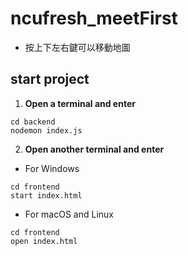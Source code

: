 # ncufresh_meetFirst

- 按上下左右鍵可以移動地圖


## start project

1. **Open a terminal and enter**
```
cd backend
nodemon index.js
```

2. **Open another terminal and enter**
- For Windows
```
cd frontend
start index.html
```

- For macOS and Linux
```
cd frontend
open index.html
```